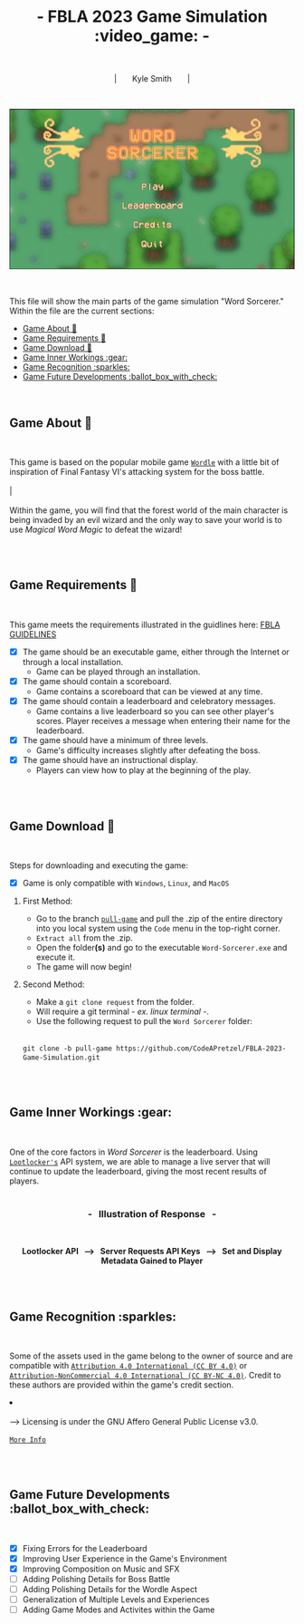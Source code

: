 <div align="center">
  <h1>
    - FBLA 2023 Game Simulation :video_game: -
  </h1>
</div>

<br>

<p align="center">
  | &nbsp &nbsp &nbsp Kyle Smith &nbsp &nbsp &nbsp |
</p>

<br>

![Main Menu](./GitAssets/thumbNailGame.png?raw=true "Main Menu")

<br>

This file will show the main parts of the game simulation "Word Sorcerer." Within the file are the current sections:

<ul>
  <li><a href="#game-about">Game About 📜</a></li>
  <li><a href="#game-requirements">Game Requirements 📑</a></li>
  <li><a href="#game-download">Game Download 🔧</a></li>
  <li><a href="#game-inner-workings">Game Inner Workings :gear:</a></li>
  <li><a href="#game-recognition">Game Recognition :sparkles:</a></li>
  <li><a href="#game-future-developments">Game Future Developments :ballot_box_with_check:</a></li>
</ul>

<br>

<a name="game-about"></a>
<h2>Game About 📜</h2>
<br>

This game is based on the popular mobile game <a href="https://www.nytimes.com/games/wordle/index.html">`Wordle`</a> with a little bit of inspiration of Final Fantasy VI's attacking system for the boss battle.
<br>
<br>
|
<br>
<br>
Within the game, you will find that the forest world of the main character is being invaded by an evil wizard and the only way to save your world is to use *Magical Word Magic* to defeat the wizard!

<br>
<br>

<a name="game-requirements"></a>
<h2>Game Requirements 📑</h2>
<br>

This game meets the requirements illustrated in the guidlines here: <a href="https://www.fbla-pbl.org/fbla-topics/">FBLA GUIDELINES</a>

- [x] The game should be an executable game, either through the Internet or through a local installation.
  - Game can be played through an installation.
- [x] The game should contain a scoreboard.
  - Game contains a scoreboard that can be viewed at any time.
- [x] The game should contain a leaderboard and celebratory messages.
  - Game contains a live leaderboard so you can see other player's scores. Player receives a message when entering their name for the leaderboard.
- [x] The game should have a minimum of three levels.
  - Game's difficulty increases slightly after defeating the boss.
- [x] The game should have an instructional display.
  - Players can view how to play at the beginning of the play.

<br>
<br>

<a name="game-download"></a>
<h2>Game Download 🔧</h2>
<br>

Steps for downloading and executing the game:

  - [x] Game is only compatible with `Windows`, `Linux`, and `MacOS`
   1. First Method:
      - Go to the branch <a href="https://github.com/CodeAPretzel/FBLA-2023-Game-Simulation/tree/pull-game">`pull-game`</a> and pull the .zip of the entire directory into you local system using the `Code` menu in the top-right corner.
      - `Extract all` from the .zip.
      - Open the folder<b>(s)</b> and go to the executable `Word-Sorcerer.exe` and execute it.
      - The game will now begin!
  
   2. Second Method:
      - Make a `git clone request` from the folder.
      - Will require a git terminal <i> - ex. linux terminal -</i>.
      - Use the following request to pull the `Word Sorcerer` folder:
      <br>
      
      ```
      git clone -b pull-game https://github.com/CodeAPretzel/FBLA-2023-Game-Simulation.git
      ```

<br>
<br>

<a name="game-inner-workings"></a>
<h2>Game Inner Workings :gear:</h2>
<br>

One of the core factors in <i>Word Sorcerer</i> is the leaderboard. Using <a href="https://lootlocker.com/?gclid=CjwKCAjwue6hBhBVEiwA9YTx8EQW2c-GlN_UVjrRAPVk0_OmgoPnOADHqUkqmBgvlgIe3FeFSEqXvhoCGpMQAvD_BwE">`Lootlocker's`</a> API system, we are able to manage a live server that will continue to update the leaderboard, giving the most recent results of players.
<br>
<br>

<h3>
  <p align="center">
    - &nbsp Illustration of Response &nbsp -
  </p>
</h3>
<br>

<b>
  <p align="center">
    Lootlocker API &nbsp --> &nbsp Server Requests API Keys &nbsp --> &nbsp Set and Display Metadata Gained to Player
  </p>
</b>

<br>
<br>

<a name="game-recognition"></a>
<h2>Game Recognition :sparkles:</h2>
<br>

Some of the assets used in the game belong to the owner of source and are compatible with <a href="https://creativecommons.org/licenses/by/4.0/">`Attribution 4.0 International (CC BY 4.0)`</a> or <a href="https://creativecommons.org/licenses/by-nc/4.0/">`Attribution-NonCommercial 4.0 International (CC BY-NC 4.0)`</a>. Credit to these authors are provided within the game's credit section.
<!--><li></li><br>

--> Licensing is under the GNU Affero General Public License v3.0.
<a href="https://github.com/CodeAPretzel/FBLA-2023-Game-Simulation/blob/main/LICENSE">`More Info`</a>

<br>
<br>

<a name="game-future-developments"></a>
<h2>Game Future Developments :ballot_box_with_check:</h2>
<br>

- [x] Fixing Errors for the Leaderboard
- [x] Improving User Experience in the Game's Environment
- [x] Improving Composition on Music and SFX
- [ ] Adding Polishing Details for Boss Battle
- [ ] Adding Polishing Details for the Wordle Aspect
- [ ] Generalization of Multiple Levels and Experiences
- [ ] Adding Game Modes and Activites within the Game
